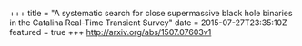 +++
title = "A systematic search for close supermassive black hole binaries in the   Catalina Real-Time Transient Survey"
date = 2015-07-27T23:35:10Z
featured = true
+++
http://arxiv.org/abs/1507.07603v1
